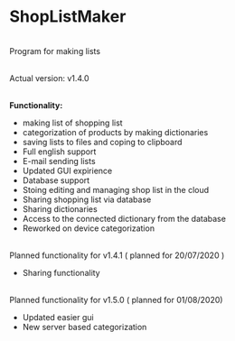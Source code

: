 # ShopListMaker
<br>Program for making lists<br>

<br> Actual version: v1.4.0<br>

<br><b>Functionality:</b><br>
<ul>
  <li> making list of shopping list </li>
  <li> categorization of products by making dictionaries </li>
  <li> saving lists to files and coping to clipboard </li>
  <li> Full english support</li>
  <li> E-mail sending lists</li>
  <li> Updated GUI expirience</li>
  <li> Database support </li>
  <li> Stoing editing and managing shop list in the cloud </li>
  <li> Sharing shopping list via database </li>
  <li> Sharing dictionaries </li>
  <li> Access to the connected dictionary from the database </li>
  <li> Reworked on device categorization </li>
</ul>
<br> Planned functionality for v1.4.1 ( planned for 20/07/2020 )<br>
<ul>
  <li> Sharing functionality </li>
</ul>
<br> Planned functionality for v1.5.0 ( planned for 01/08/2020) </br>
<ul>
  <li> Updated easier gui </li>
  <li> New server based categorization </li>
</ul>
